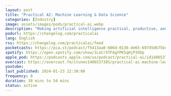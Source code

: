 ```yaml
---
layout: post
title: "Practical AI: Machine Learning & Data Science"
categories: [Industry]
image: assets/images/pods/practical-ai.webp
description: "Making artificial intelligence practical, productive, and accessible to everyone. Practical AI is a show in which technology professionals, business people, students, enthusiasts, and expert guests engage in lively discussions about Artificial Intelligence and related topics (Machine Learning, Deep Learning, Neural Networks, etc). The focus is on productive implementations and real-world scenarios that are accessible to everyone. If you want to keep up with the latest advances in AI, while keeping one foot in the real world, then this is the show for you!"
podurl: https://changelog.com/practicalai
lang: English
rss: https://changelog.com/practicalai/feed
pocketcasts: https://pca.st/podcast/f5413aa0-606d-0136-4e65-69745d675bc7
spotify: https://open.spotify.com/show/1LaCr5TFAgYPK5qHjP3XDp
apple_pod: https://podcasts.apple.com/us/podcast/practical-ai/id1406537385
overcast: https://overcast.fm/itunes1406537385/practical-ai-machine-learning-data-science
youtube:
last_published: 2024-01-23 22:30:00
frequency: 8
duration: 38 mins to 54 mins
status: active
---
```

